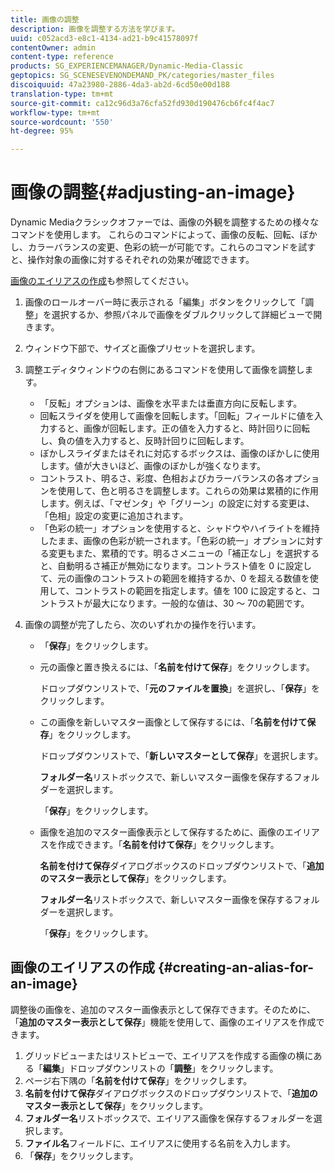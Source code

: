 ```yaml
---
title: 画像の調整
description: 画像を調整する方法を学びます。
uuid: c052acd3-e8c1-4134-ad21-b9c41578097f
contentOwner: admin
content-type: reference
products: SG_EXPERIENCEMANAGER/Dynamic-Media-Classic
geptopics: SG_SCENESEVENONDEMAND_PK/categories/master_files
discoiquuid: 47a23980-2886-4da3-ab2d-6cd50e00d188
translation-type: tm+mt
source-git-commit: ca12c96d3a76cfa52fd930d190476cb6fc4f4ac7
workflow-type: tm+mt
source-wordcount: '550'
ht-degree: 95%

---
```



# 画像の調整{#adjusting-an-image}

Dynamic Mediaクラシックオファーでは、画像の外観を調整するための様々なコマンドを使用します。 これらのコマンドによって、画像の反転、回転、ぼかし、カラーバランスの変更、色彩の統一が可能です。これらのコマンドを試すと、操作対象の画像に対するそれぞれの効果が確認できます。

[画像のエイリアスの作成](adjusting-image.md#creating_an_alias_for_an_image)も参照してください。

1. 画像のロールオーバー時に表示される「編集」ボタンをクリックして「調整」を選択するか、参照パネルで画像をダブルクリックして詳細ビューで開きます。
1. ウィンドウ下部で、サイズと画像プリセットを選択します。
1. 調整エディタウィンドウの右側にあるコマンドを使用して画像を調整します。

   * 「反転」オプションは、画像を水平または垂直方向に反転します。
   * 回転スライダを使用して画像を回転します。「回転」フィールドに値を入力すると、画像が回転します。正の値を入力すると、時計回りに回転し、負の値を入力すると、反時計回りに回転します。
   * ぼかしスライダまたはそれに対応するボックスは、画像のぼかしに使用します。値が大きいほど、画像のぼかしが強くなります。
   * コントラスト、明るさ、彩度、色相およびカラーバランスの各オプションを使用して、色と明るさを調整します。これらの効果は累積的に作用します。例えば、「マゼンタ」や「グリーン」の設定に対する変更は、「色相」設定の変更に追加されます。
   * 「色彩の統一」オプションを使用すると、シャドウやハイライトを維持したまま、画像の色彩が統一されます。「色彩の統一」オプションに対する変更もまた、累積的です。明るさメニューの「補正なし」を選択すると、自動明るさ補正が無効になります。コントラスト値を 0 に設定して、元の画像のコントラストの範囲を維持するか、0 を超える数値を使用して、コントラストの範囲を指定します。値を 100 に設定すると、コントラストが最大になります。一般的な値は、30 ～ 70の範囲です。

1. 画像の調整が完了したら、次のいずれかの操作を行います。

   * 「**保存**」をクリックします。
   * 元の画像と置き換えるには、「**名前を付けて保存**」をクリックします。

      ドロップダウンリストで、「**元のファイルを置換**」を選択し、「**保存**」をクリックします。

   * この画像を新しいマスター画像として保存するには、「**名前を付けて保存**」をクリックします。

      ドロップダウンリストで、「**新しいマスターとして保存**」を選択します。

      **フォルダー名**&#x200B;リストボックスで、新しいマスター画像を保存するフォルダーを選択します。

      「**保存**」をクリックします。

   * 画像を追加のマスター画像表示として保存するために、画像のエイリアスを作成できます。「**名前を付けて保存**」をクリックします。

      **名前を付けて保存**&#x200B;ダイアログボックスのドロップダウンリストで、「**追加のマスター表示として保存**」をクリックします。

      **フォルダー名**&#x200B;リストボックスで、新しいマスター画像を保存するフォルダーを選択します。

      「**保存**」をクリックします。

## 画像のエイリアスの作成  {#creating-an-alias-for-an-image}

調整後の画像を、追加のマスター画像表示として保存できます。そのために、「**追加のマスター表示として保存**」機能を使用して、画像のエイリアスを作成できます。

1. グリッドビューまたはリストビューで、エイリアスを作成する画像の横にある「**編集**」ドロップダウンリストの「**調整**」をクリックします。
1. ページ右下隅の「**名前を付けて保存**」をクリックします。
1. **名前を付けて保存**&#x200B;ダイアログボックスのドロップダウンリストで、「**追加のマスター表示として保存**」をクリックします。
1. **フォルダー名**&#x200B;リストボックスで、エイリアス画像を保存するフォルダーを選択します。
1. **ファイル名**&#x200B;フィールドに、エイリアスに使用する名前を入力します。
1. 「**保存**」をクリックします。

